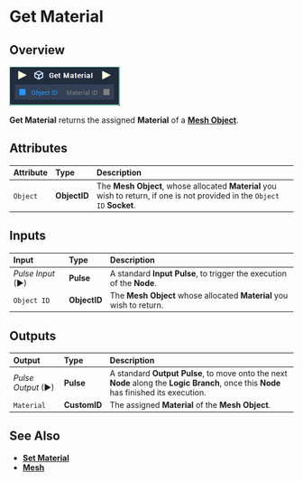 # Get Material

## Overview

![The Get Material Node.](../../../.gitbook/assets/get-material.PNG)

**Get Material** returns the assigned **Material** of a [**Mesh Object**](../../../getting-started/scene-objects/mesh.md).

## Attributes

| Attribute | Type | Description |
| :--- | :--- | :--- |
| `Object` | **ObjectID** | The **Mesh Object**, whose allocated **Material** you wish to return, if one is not provided in the `Object ID` **Socket**. |

## Inputs

| Input | Type | Description |
| :--- | :--- | :--- |
| _Pulse Input_ \(►\) | **Pulse** | A standard **Input Pulse**, to trigger the execution of the **Node**. |
| `Object ID` | **ObjectID** | The **Mesh Object** whose allocated **Material** you wish to return. |

## Outputs

| Output | Type | Description |
| :--- | :--- | :--- |
| _Pulse Output_ \(►\) | **Pulse** | A standard **Output Pulse**, to move onto the next **Node** along the **Logic Branch**, once this **Node** has finished its execution. |
| `Material` | **CustomID** | The assigned **Material** of the **Mesh Object**. |

## See Also

* [**Set Material**](set-material.md)
* [**Mesh**](../../../getting-started/scene-objects/mesh.md)

